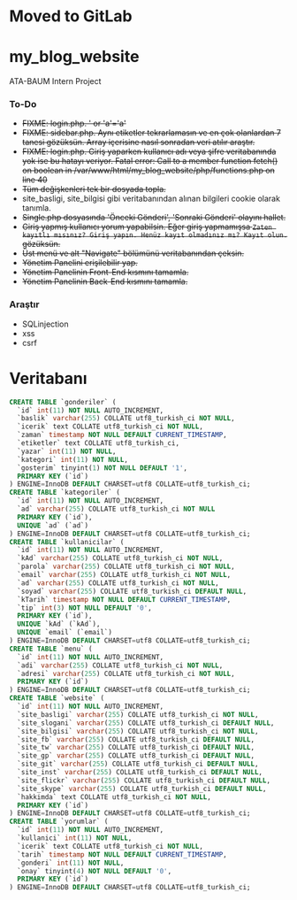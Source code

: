 # Moved to GitLab

# my_blog_website
ATA-BAUM Intern Project

### To-Do
+ ~~FIXME: login.php. ' or 'a'='a'~~
+ ~~FIXME: sidebar.php. Aynı etiketler tekrarlamasın ve en çok olanlardan 7 tanesi gözüksün. Array içerisine nasıl sonradan veri atılır araştır.~~
+ ~~FIXME: login.php. Giriş yaparken kullanıcı adı veya şifre veritabanında yok ise bu hatayı veriyor. Fatal error: Call to a member function fetch() on boolean in /var/www/html/my_blog_website/php/functions.php on line 40~~
+ ~~Tüm değişkenleri tek bir dosyada topla.~~
+ site_basligi, site_bilgisi gibi veritabanından alınan bilgileri cookie olarak tanımla.
+ ~~Single.php dosyasında 'Önceki Gönderi', 'Sonraki Gönderi' olayını hallet.~~
+ ~~Giriş yapmış kullanıcı yorum yapabilsin. Eğer giriş yapmamışsa `Zaten kayıtlı mısınız? Giriş yapın. Henüz kayıt olmadınız mı? Kayıt olun.` gözüksün.~~
+ ~~Üst menü ve alt "Navigate" bölümünü veritabanından çeksin.~~
+ ~~Yönetim Panelini erişilebilir yap.~~
+ ~~Yönetim Panelinin Front-End kısmını tamamla.~~
+ ~~Yönetim Panelinin Back-End kısmını tamamla.~~

### Araştır
+ SQLinjection
+ xss
+ csrf

# Veritabanı
```sql
CREATE TABLE `gonderiler` (
  `id` int(11) NOT NULL AUTO_INCREMENT,
  `baslik` varchar(255) COLLATE utf8_turkish_ci NOT NULL,
  `icerik` text COLLATE utf8_turkish_ci NOT NULL,
  `zaman` timestamp NOT NULL DEFAULT CURRENT_TIMESTAMP,
  `etiketler` text COLLATE utf8_turkish_ci,
  `yazar` int(11) NOT NULL,
  `kategori` int(11) NOT NULL,
  `gosterim` tinyint(1) NOT NULL DEFAULT '1',
  PRIMARY KEY (`id`)
) ENGINE=InnoDB DEFAULT CHARSET=utf8 COLLATE=utf8_turkish_ci;
CREATE TABLE `kategoriler` (
  `id` int(11) NOT NULL AUTO_INCREMENT,
  `ad` varchar(255) COLLATE utf8_turkish_ci NOT NULL
  PRIMARY KEY (`id`),
  UNIQUE `ad` (`ad`)
) ENGINE=InnoDB DEFAULT CHARSET=utf8 COLLATE=utf8_turkish_ci;
CREATE TABLE `kullanicilar` (
  `id` int(11) NOT NULL AUTO_INCREMENT,
  `kAd` varchar(255) COLLATE utf8_turkish_ci NOT NULL,
  `parola` varchar(255) COLLATE utf8_turkish_ci NOT NULL,
  `email` varchar(255) COLLATE utf8_turkish_ci NOT NULL,
  `ad` varchar(255) COLLATE utf8_turkish_ci NOT NULL,
  `soyad` varchar(255) COLLATE utf8_turkish_ci DEFAULT NULL,
  `kTarih` timestamp NOT NULL DEFAULT CURRENT_TIMESTAMP,
  `tip` int(3) NOT NULL DEFAULT '0',
  PRIMARY KEY (`id`),
  UNIQUE `kAd` (`kAd`),
  UNIQUE `email` (`email`)
) ENGINE=InnoDB DEFAULT CHARSET=utf8 COLLATE=utf8_turkish_ci;
CREATE TABLE `menu` (
  `id` int(11) NOT NULL AUTO_INCREMENT,
  `adi` varchar(255) COLLATE utf8_turkish_ci NOT NULL,
  `adresi` varchar(255) COLLATE utf8_turkish_ci NOT NULL,
  PRIMARY KEY (`id`)
) ENGINE=InnoDB DEFAULT CHARSET=utf8 COLLATE=utf8_turkish_ci;
CREATE TABLE `website` (
  `id` int(11) NOT NULL AUTO_INCREMENT,
  `site_basligi` varchar(255) COLLATE utf8_turkish_ci NOT NULL,
  `site_slogani` varchar(255) COLLATE utf8_turkish_ci DEFAULT NULL,
  `site_bilgisi` varchar(255) COLLATE utf8_turkish_ci NOT NULL,
  `site_fb` varchar(255) COLLATE utf8_turkish_ci DEFAULT NULL,
  `site_tw` varchar(255) COLLATE utf8_turkish_ci DEFAULT NULL,
  `site_gp` varchar(255) COLLATE utf8_turkish_ci DEFAULT NULL,
  `site_git` varchar(255) COLLATE utf8_turkish_ci DEFAULT NULL,
  `site_inst` varchar(255) COLLATE utf8_turkish_ci DEFAULT NULL,
  `site_flickr` varchar(255) COLLATE utf8_turkish_ci DEFAULT NULL,
  `site_skype` varchar(255) COLLATE utf8_turkish_ci DEFAULT NULL,
  `hakkimda` text COLLATE utf8_turkish_ci NOT NULL,
  PRIMARY KEY (`id`)
) ENGINE=InnoDB DEFAULT CHARSET=utf8 COLLATE=utf8_turkish_ci;
CREATE TABLE `yorumlar` (
  `id` int(11) NOT NULL AUTO_INCREMENT,
  `kullanici` int(11) NOT NULL,
  `icerik` text COLLATE utf8_turkish_ci NOT NULL,
  `tarih` timestamp NOT NULL DEFAULT CURRENT_TIMESTAMP,
  `gonderi` int(11) NOT NULL,
  `onay` tinyint(4) NOT NULL DEFAULT '0',
  PRIMARY KEY (`id`)
) ENGINE=InnoDB DEFAULT CHARSET=utf8 COLLATE=utf8_turkish_ci;
```
